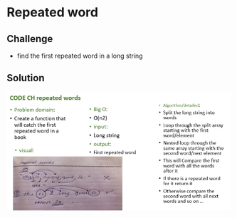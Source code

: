 
# Repeated word

## Challenge

- find the first repeated word in a long string 


## Solution

![word](/assets/repeated.PNG)

